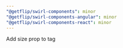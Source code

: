 ```yaml
---
"@getflip/swirl-components": minor
"@getflip/swirl-components-angular": minor
"@getflip/swirl-components-react": minor
---
```


Add size prop to tag
